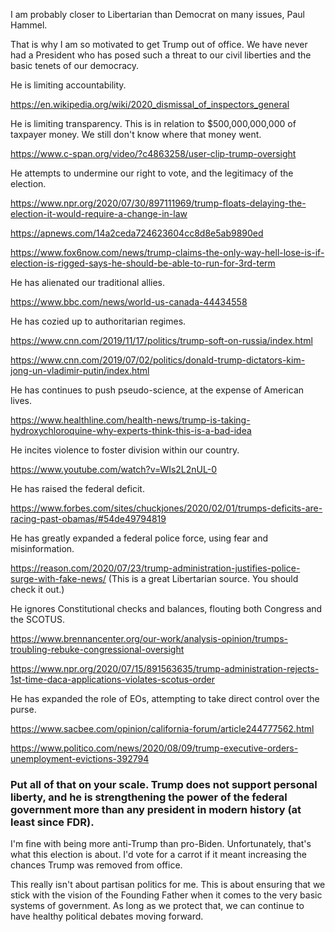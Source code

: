 I am probably closer to Libertarian than Democrat on many issues, Paul Hammel.

That is why I am so motivated to get Trump out of office. We have never had a President who has posed such a threat to our civil liberties and the basic tenets of our democracy.

He is limiting accountability.

https://en.wikipedia.org/wiki/2020_dismissal_of_inspectors_general

He is limiting transparency. This is in relation to $500,000,000,000 of taxpayer money. We still don't know where that money went.

https://www.c-span.org/video/?c4863258/user-clip-trump-oversight

He attempts to undermine our right to vote, and the legitimacy of the election.

https://www.npr.org/2020/07/30/897111969/trump-floats-delaying-the-election-it-would-require-a-change-in-law

https://apnews.com/14a2ceda724623604cc8d8e5ab9890ed

https://www.fox6now.com/news/trump-claims-the-only-way-hell-lose-is-if-election-is-rigged-says-he-should-be-able-to-run-for-3rd-term

He has alienated our traditional allies.

https://www.bbc.com/news/world-us-canada-44434558

He has cozied up to authoritarian regimes.

https://www.cnn.com/2019/11/17/politics/trump-soft-on-russia/index.html

https://www.cnn.com/2019/07/02/politics/donald-trump-dictators-kim-jong-un-vladimir-putin/index.html

He has continues to push pseudo-science, at the expense of American lives.

https://www.healthline.com/health-news/trump-is-taking-hydroxychloroquine-why-experts-think-this-is-a-bad-idea

He incites violence to foster division within our country.

https://www.youtube.com/watch?v=WIs2L2nUL-0

He has raised the federal deficit.

https://www.forbes.com/sites/chuckjones/2020/02/01/trumps-deficits-are-racing-past-obamas/#54de49794819

He has greatly expanded a federal police force, using fear and misinformation.

https://reason.com/2020/07/23/trump-administration-justifies-police-surge-with-fake-news/ (This is a great Libertarian source. You should check it out.)

He ignores Constitutional checks and balances, flouting both Congress and the SCOTUS.

https://www.brennancenter.org/our-work/analysis-opinion/trumps-troubling-rebuke-congressional-oversight

https://www.npr.org/2020/07/15/891563635/trump-administration-rejects-1st-time-daca-applications-violates-scotus-order

He has expanded the role of EOs, attempting to take direct control over the purse.

https://www.sacbee.com/opinion/california-forum/article244777562.html

https://www.politico.com/news/2020/08/09/trump-executive-orders-unemployment-evictions-392794

### Put all of that on your scale. Trump does not support personal liberty, and he is strengthening the power of the federal government more than any president in modern history (at least since FDR). ###

I'm fine with being more anti-Trump than pro-Biden. Unfortunately, that's what this election is about. I'd vote for a carrot if it meant increasing the chances Trump was removed from office.

This really isn't about partisan politics for me. This is about ensuring that we stick with the vision of the Founding Father when it comes to the very basic systems of government. As long as we protect that, we can continue to have healthy political debates moving forward.
